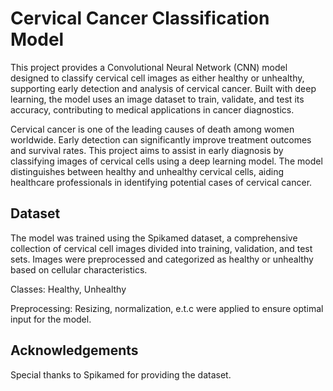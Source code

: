 # Cervical Cancer Classification Model

This project provides a Convolutional Neural Network (CNN) model designed to classify cervical cell images as either healthy or unhealthy, supporting early detection and analysis of cervical cancer. Built with deep learning, the model uses an image dataset to train, validate, and test its accuracy, contributing to medical applications in cancer diagnostics.

Cervical cancer is one of the leading causes of death among women worldwide. Early detection can significantly improve treatment outcomes and survival rates. This project aims to assist in early diagnosis by classifying images of cervical cells using a deep learning model. The model distinguishes between healthy and unhealthy cervical cells, aiding healthcare professionals in identifying potential cases of cervical cancer.

## Dataset
The model was trained using the Spikamed dataset, a comprehensive collection of cervical cell images divided into training, validation, and test sets. Images were preprocessed and categorized as healthy or unhealthy based on cellular characteristics.
 
Classes: Healthy, Unhealthy

Preprocessing: Resizing, normalization, e.t.c were applied to ensure optimal input for the model.

## Acknowledgements
Special thanks to Spikamed for providing the dataset. 
